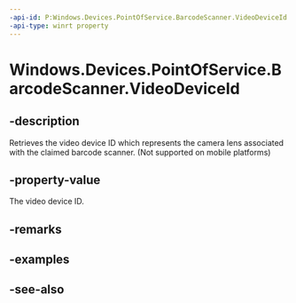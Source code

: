 ```yaml
---
-api-id: P:Windows.Devices.PointOfService.BarcodeScanner.VideoDeviceId
-api-type: winrt property
---
```


<!-- Property syntax
public string VideoDeviceId { get; }
-->

# Windows.Devices.PointOfService.BarcodeScanner.VideoDeviceId

## -description
Retrieves the video device ID which represents the camera lens associated with the claimed barcode scanner. (Not supported on mobile platforms)

## -property-value
The video device ID.

## -remarks

## -examples

## -see-also
